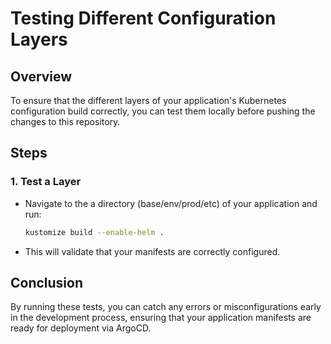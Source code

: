 # Testing Different Configuration Layers

## Overview

To ensure that the different layers of your application's Kubernetes configuration build correctly, you can test them locally before pushing the changes to this repository.

## Steps

### 1. Test a Layer

- Navigate to the a directory (base/env/prod/etc) of your application and run:

  ```bash
  kustomize build --enable-helm .
  ```
  
- This will validate that your manifests are correctly configured.

## Conclusion

By running these tests, you can catch any errors or misconfigurations early in the development process, ensuring that your application manifests are ready for deployment via ArgoCD.
